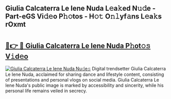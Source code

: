 ## Giulia Calcaterra Le Iene Nuda L𝚎a𝚔ed N𝚞𝚍e - Part-eGS Vi𝚍𝚎o P𝚑𝚘tos - H𝚘𝚝 O𝚗𝚕yf𝚊ns L𝚎a𝚔s rOxmt

# <h2><a href="http://kf0tpgr.oniu.top/?m=Giulia+Calcaterra+Le+Iene+Nuda">🔗👉 🔴 Giulia Calcaterra Le Iene Nuda P𝚑ot𝚘𝚜 V𝚒d𝚎o</a></h2>

[![Giulia Calcaterra Le Iene Nuda Nu𝚍e𝚜](https://i.imgur.com/0qMVB7G.gif)](http://kf0tpgr.oniu.top/?m=Giulia+Calcaterra+Le+Iene+Nuda)
Digital trendsetter Giulia Calcaterra Le Iene Nuda, acclaimed for sharing dance and lifestyle content, consisting of presentations and personal vlogs on social media. Giulia Calcaterra Le Iene Nuda's public image is marked by accessibility and sincerity, while his personal life remains veiled in secrecy.  
